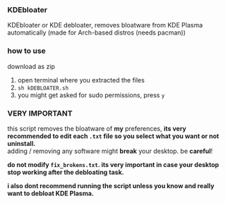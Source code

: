 ### KDEbloater
KDEbloater or KDE debloater, removes bloatware from KDE Plasma automatically (made for Arch-based distros (needs pacman))

### how to use
download as zip
1. open terminal where you extracted the files
2. `sh kDEBLOATER.sh`
3. you might get asked for sudo permissions, press `y`

### VERY IMPORTANT
this script removes the bloatware of **my** preferences, **its very recommended to edit each `.txt` file so you select what you want or not uninstall.** <br>
adding / removing any software might **break** your desktop. be **careful**! <br>

**do not modify `fix_brokens.txt`. its very important in case your desktop stop working after the debloating task.**

**i also dont recommend running the script unless you know and really want to debloat KDE Plasma.**

